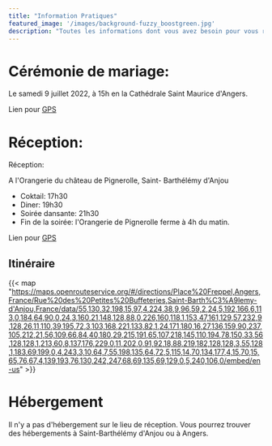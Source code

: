 ```yaml
---
title: "Information Pratiques"
featured_image: '/images/background-fuzzy_boostgreen.jpg'
description: "Toutes les informations dont vous avez besoin pour vous rendre au mariage"
---
```


# Cérémonie de mariage: 

Le samedi 9 juillet 2022, à 15h en la Cathédrale Saint Maurice d'Angers.

Lien pour [GPS](geo:47.47058,-0.55528?z=19)

# Réception: 

Réception:

A l'Orangerie du château de Pignerolle, Saint- Barthélémy d'Anjou

* Coktail: 17h30 
* Diner: 19h30
* Soirée dansante: 21h30
* Fin de la soirée: l'Orangerie de Pignerolle ferme à 4h du matin.

Lien pour [GPS](geo:47.47032,-0.47307?z=19)

## Itinéraire

{{< map "https://maps.openrouteservice.org/#/directions/Place%20Freppel,Angers,France/Rue%20des%20Petites%20Buffeteries,Saint-Barth%C3%A9lemy-d'Anjou,France/data/55,130,32,198,15,97,4,224,38,9,96,59,2,24,5,192,166,6,113,0,184,64,90,0,24,3,160,21,148,128,88,0,226,160,118,1,153,47,161,129,57,232,9,128,26,11,110,39,195,72,3,103,168,221,133,82,1,24,171,180,16,27,136,159,90,237,105,212,21,56,109,66,84,40,180,29,215,191,65,107,218,145,110,194,78,150,33,56,128,128,1,213,60,8,137,176,229,0,11,202,0,91,92,18,88,219,182,128,128,3,55,128,1,183,69,199,0,4,243,3,10,64,7,55,198,135,64,72,5,115,14,70,134,177,4,15,70,15,65,76,67,4,139,193,76,130,242,247,68,69,135,69,129,0,5,240,106,0/embed/en-us" >}}


# Hébergement

Il n'y a pas d'hébergement sur le lieu de réception. 
Vous pourrez trouver des hébergements à Saint-Barthélémy d'Anjou ou à Angers.




